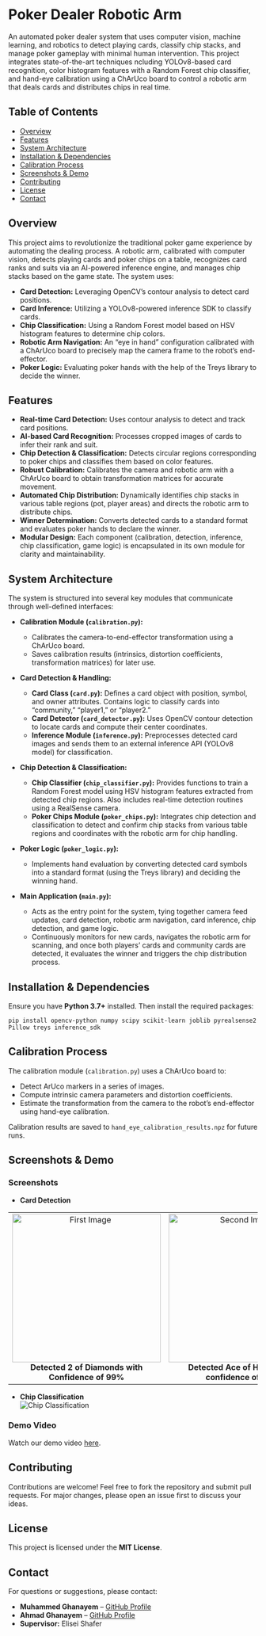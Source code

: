 # Poker Dealer Robotic Arm

An automated poker dealer system that uses computer vision, machine learning, and robotics to detect playing cards, classify chip stacks, and manage poker gameplay with minimal human intervention. This project integrates state-of-the-art techniques ncluding YOLOv8-based card recognition, color histogram features with a Random Forest chip classifier, and hand-eye calibration using a ChArUco board to control a robotic arm that deals cards and distributes chips in real time.

## Table of Contents

- [Overview](#overview)
- [Features](#features)
- [System Architecture](#system-architecture)
- [Installation & Dependencies](#installation--dependencies)
- [Calibration Process](#calibration-process)
- [Screenshots & Demo](#screenshots--demo)
- [Contributing](#contributing)
- [License](#license)
- [Contact](#contact)

## Overview

This project aims to revolutionize the traditional poker game experience by automating the dealing process. A robotic arm, calibrated with computer vision, detects playing cards and poker chips on a table, recognizes card ranks and suits via an AI-powered inference engine, and manages chip stacks based on the game state. The system uses:

- **Card Detection:** Leveraging OpenCV’s contour analysis to detect card positions.
- **Card Inference:** Utilizing a YOLOv8-powered inference SDK to classify cards.
- **Chip Classification:** Using a Random Forest model based on HSV histogram features to determine chip colors.
- **Robotic Arm Navigation:** An “eye in hand” configuration calibrated with a ChArUco board to precisely map the camera frame to the robot’s end-effector.
- **Poker Logic:** Evaluating poker hands with the help of the Treys library to decide the winner.

## Features

- **Real-time Card Detection:** Uses contour analysis to detect and track card positions.
- **AI-based Card Recognition:** Processes cropped images of cards to infer their rank and suit.
- **Chip Detection & Classification:** Detects circular regions corresponding to poker chips and classifies them based on color features.
- **Robust Calibration:** Calibrates the camera and robotic arm with a ChArUco board to obtain transformation matrices for accurate movement.
- **Automated Chip Distribution:** Dynamically identifies chip stacks in various table regions (pot, player areas) and directs the robotic arm to distribute chips.
- **Winner Determination:** Converts detected cards to a standard format and evaluates poker hands to declare the winner.
- **Modular Design:** Each component (calibration, detection, inference, chip classification, game logic) is encapsulated in its own module for clarity and maintainability.

## System Architecture

The system is structured into several key modules that communicate through well-defined interfaces:

- **Calibration Module (`calibration.py`):**  
  - Calibrates the camera-to-end-effector transformation using a ChArUco board.  
  - Saves calibration results (intrinsics, distortion coefficients, transformation matrices) for later use.

- **Card Detection & Handling:**  
  - **Card Class (`card.py`):** Defines a card object with position, symbol, and owner attributes. Contains logic to classify cards into “community,” “player1,” or “player2.”
  - **Card Detector (`card_detector.py`):** Uses OpenCV contour detection to locate cards and compute their center coordinates.
  - **Inference Module (`inference.py`):** Preprocesses detected card images and sends them to an external inference API (YOLOv8 model) for classification.

- **Chip Detection & Classification:**  
  - **Chip Classifier (`chip_classifier.py`):** Provides functions to train a Random Forest model using HSV histogram features extracted from detected chip regions. Also includes real-time detection routines using a RealSense camera.
  - **Poker Chips Module (`poker_chips.py`):** Integrates chip detection and classification to detect and confirm chip stacks from various table regions and coordinates with the robotic arm for chip handling.

- **Poker Logic (`poker_logic.py`):**  
  - Implements hand evaluation by converting detected card symbols into a standard format (using the Treys library) and deciding the winning hand.

- **Main Application (`main.py`):**  
  - Acts as the entry point for the system, tying together camera feed updates, card detection, robotic arm navigation, card inference, chip detection, and game logic.  
  - Continuously monitors for new cards, navigates the robotic arm for scanning, and once both players’ cards and community cards are detected, it evaluates the winner and triggers the chip distribution process.

## Installation & Dependencies

Ensure you have **Python 3.7+** installed. Then install the required packages:

```shell
pip install opencv-python numpy scipy scikit-learn joblib pyrealsense2 Pillow treys inference_sdk
```

## Calibration Process

The calibration module (`calibration.py`) uses a ChArUco board to:
- Detect ArUco markers in a series of images.
- Compute intrinsic camera parameters and distortion coefficients.
- Estimate the transformation from the camera to the robot’s end-effector using hand-eye calibration.

Calibration results are saved to `hand_eye_calibration_results.npz` for future runs.

## Screenshots & Demo

### Screenshots

- **Card Detection**  
<table align="center">
  <tr>
    <td align="center">
      <img src="https://i.imghippo.com/files/AhZ3140JA.png" alt="First Image" width="300"/><br>
      <b>Detected 2 of Diamonds with Confidence of 99%</b>
    </td>
    <td align="center">
      <img src="https://i.imghippo.com/files/Kpe7957MCY.png" alt="Second Image" width="300"/><br>
      <b>Detected Ace of Hearts with confidence of 84% </b>
    </td>
    <td align="center">
      <img src="https://i.imghippo.com/files/BHnE1288U.png" alt="Third Image" width="300"/><br>
      <b>Detected Four of Clubs with confidence of 98%</b>
    </td>
  </tr>
</table>




- **Chip Classification**  
  ![Chip Classification](images/chip_detection_example.png)

### Demo Video

Watch our demo video [here](https://example.com/demo-video).

## Contributing

Contributions are welcome! Feel free to fork the repository and submit pull requests. For major changes, please open an issue first to discuss your ideas.


## License

This project is licensed under the **MIT License**.

## Contact

For questions or suggestions, please contact:

- **Muhammed Ghanayem** – [GitHub Profile](https://github.com/GhanayemMuh)
- **Ahmad Ghanayem** – [GitHub Profile](https://github.com/ahmadgh99)
- **Supervisor:** Elisei Shafer
